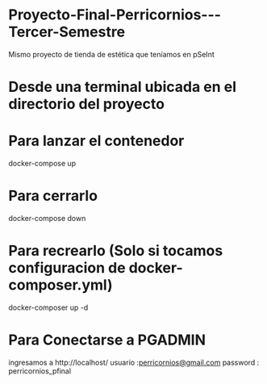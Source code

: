 # Proyecto-Final-Perricornios---Tercer-Semestre
Mismo proyecto de tienda de estética que teníamos en pSeInt

# Desde una terminal ubicada en el directorio del proyecto

# Para lanzar el contenedor
docker-compose up

# Para cerrarlo
docker-compose down

# Para recrearlo (Solo si tocamos configuracion de docker-composer.yml)
docker-composer up -d

# Para Conectarse a PGADMIN
ingresamos a http://localhost/
usuario :perricornios@gmail.com
password : perricornios_pfinal

